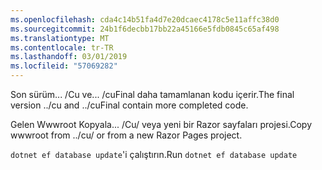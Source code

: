 ```yaml
---
ms.openlocfilehash: cda4c14b51fa4d7e20dcaec4178c5e11affc38d0
ms.sourcegitcommit: 24b1f6decbb17bb22a45166e5fdb0845c65af498
ms.translationtype: MT
ms.contentlocale: tr-TR
ms.lasthandoff: 03/01/2019
ms.locfileid: "57069282"
---
```

<span data-ttu-id="e40cb-101">Son sürüm... /Cu ve... /cuFinal daha tamamlanan kodu içerir.</span><span class="sxs-lookup"><span data-stu-id="e40cb-101">The final version ../cu and ../cuFinal contain more completed code.</span></span>

<span data-ttu-id="e40cb-102">Gelen Wwwroot Kopyala... /Cu/ veya yeni bir Razor sayfaları projesi.</span><span class="sxs-lookup"><span data-stu-id="e40cb-102">Copy wwwroot from ../cu/ or from a new Razor Pages project.</span></span>

<span data-ttu-id="e40cb-103">`dotnet ef database update`'i çalıştırın.</span><span class="sxs-lookup"><span data-stu-id="e40cb-103">Run `dotnet ef database update`</span></span>
